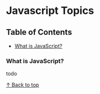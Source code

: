 # Javascript Topics

## Table of Contents
- [What is JavaScript?](#what-is-javascript)

### What is JavaScript?

todo

[↑ Back to top](#javascript-topics)


